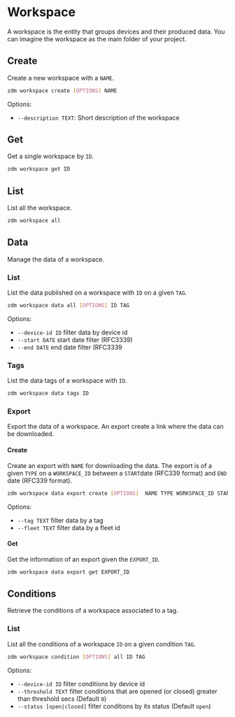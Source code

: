 # Workspace
A workspace is the entity that groups devices and their produced data. 
You can imagine the workspace as the main folder of your project.


## Create
Create a new workspace with a `NAME`.

```bash
zdm workspace create [OPTIONS] NAME
```


Options:

*  `--description TEXT`: Short description of the workspace


## Get
Get a single workspace by `ID`.

```bash
zdm workspace get ID
```


## List
List all the workspace.

```bash
zdm workspace all
```


## Data 
Manage the data of a workspace.



### List
List the data published on a workspace with `ID` on a given `TAG`.

```bash
zdm workspace data all [OPTIONS] ID TAG
```


Options:

* `--device-id ID`   filter data by device id
*  `--start DATE`    start date filter (RFC3339)
*  `--end DATE`     end date filter (RFC3339

### Tags
List the data tags of a workspace with `ID`.

```bash
zdm workspace data tags ID
```



### Export
Export the data of a workspace. 
An export create a link where the data can be downloaded.

#### Create
Create an export with `NAME` for downloading the data.
The export is of a given `TYPE` on a `WORKSPACE_ID` between a `START`date (RFC339 format) 
and `END`  date  (RFC339 format). 

```sh
zdm workspace data export create [OPTIONS]  NAME TYPE WORKSPACE_ID START END
```

Options:

* `--tag TEXT`   filter data by a tag
* `--fleet TEXT`   filter data by a fleet id

#### Get
Get the information of an export given the `EXPORT_ID`.

 ```bash
zdm workspace data export get EXPORT_ID
 ```


## Conditions 
Retrieve the conditions of a workspace associated to a tag.


### List
List all the conditions  of a workspace `ID` on a given condition `TAG`.

```bash
zdm workspace condition [OPTIONS] all ID TAG
```


Options:

* `--device-id ID`   filter conditions by device id
* `--threshold TEXT`   filter conditions that are opened (or closed) greater than threshold secs (Default `0`)
* `--status [open|closed]`    filter conditions by its status (Default `open`)

